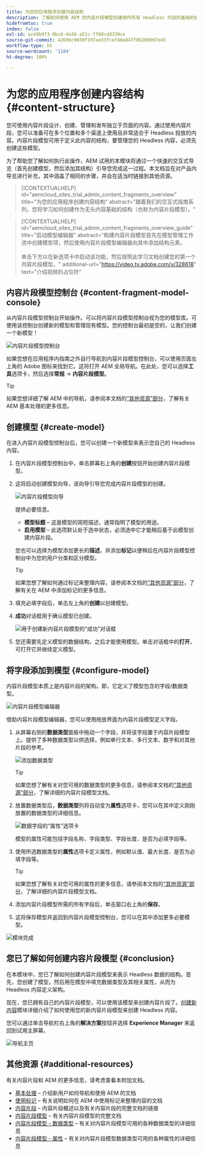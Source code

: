 ```yaml
---
title: 为您的应用程序创建内容结构
description: 了解如何使用 AEM 的内容片段模型创建用作所有 Headless 内容的基础的结构。
hidefromtoc: true
index: false
exl-id: ace9b9f3-8bc6-4a36-a51c-ff60cdd339ce
source-git-commit: 4269bc9650f197ae33fcef40a847f8b200097e45
workflow-type: ht
source-wordcount: '1104'
ht-degree: 100%

---
```


# 为您的应用程序创建内容结构 {#content-structure}

您可使用内容片段设计、创建、管理和发布独立于页面的内容。通过使用内容片段，您可以准备可在多个位置和多个渠道上使用且非常适合于 Headless 投放的内容。内容片段模型可用于定义此内容的结构，要管理您的 Headless 内容，必须先创建这些模型。

为了帮助您了解如何执行此操作，AEM 试用的本模块将通过一个快速的交互式导览（首先创建模型，然后添加其结构）引导您完成这一过程。本文档旨在对产品内导览进行补充，其中涵盖了相同的步骤，并会在适当时链接到其他资源。

>[!CONTEXTUALHELP]
>id="aemcloud_sites_trial_admin_content_fragments_overview"
>title="为您的应用程序创建内容结构"
>abstract="跟着我们的交互式指南系列，您将学习如何创建作为无头内容基础的结构（也称为内容片段模型）。"

>[!CONTEXTUALHELP]
>id="aemcloud_sites_trial_admin_content_fragments_overview_guide"
>title="启动模型编辑器"
>abstract="构建内容片段模型首先在模型管理工作流中创建模型项，然后使用内容片段模型编辑器向其中添加结构元素。<br><br>单击下方以在新选项卡中启动该功能，然后按照此学习文档创建您的第一个内容片段模型。"
>additional-url="https://video.tv.adobe.com/v/328618" text="介绍视频的占位符"

## 内容片段模型控制台 {#content-fragment-model-console}

从内容片段模型控制台开始操作。可以将内容片段模型控制台视为您的模型库。可使用该控制台创建新的模型和管理现有模型。您的控制台最初是空的，让我们创建一个新模型！

![内容片段模型控制台](assets/content-structure/content-fragment-model-console.png)

如果您想在应用程序内指南之外自行导航到内容片段模型控制台，可以使用页面左上角的 Adobe 图标来找到它。这将打开 AEM 全局导航。在此处，您可以选择&#x200B;**工具**&#x200B;选项卡，然后选择&#x200B;**常规** -> **内容片段模型**。

>[!TIP]
>
>如果您想详细了解 AEM 中的导航，请参阅本文档的[“其他资源”部分](#additional-resources)，了解有关 AEM 基本处理的更多信息。

## 创建模型 {#create-model}

在进入内容片段模型控制台后，您可以创建一个新模型来表示您自己的 Headless 内容。

1. 在内容片段模型控制台中，单击屏幕右上角的&#x200B;**创建**&#x200B;按钮开始创建内容片段模型。

1. 这将启动创建模型向导，该向导引导您完成内容片段模型的创建。

   ![内容片段模型向导](assets/content-structure/model-wizard.png)

   提供必要信息。

   * **模型标题** – 这是模型的简短描述，通常指明了模型的用途。
   * **启用模型** – 此选项默认处于选中状态，必须选中它才能稍后基于此模型创建内容片段。

   您也可以选择为模型添加更长的&#x200B;**描述**，并添加&#x200B;**标记**&#x200B;以便稍后在内容片段模型控制台中为您的用户分类和区分模型。

   >[!TIP]
   >
   >如果您想了解如何通过标记来整理内容，请参阅本文档的[“其他资源”部分](#additional-resources)，了解有关在 AEM 中添加标记的更多信息。

1. 填充必填字段后，单击左上角的&#x200B;**创建**&#x200B;以创建模型。

1. **成功**&#x200B;对话框用于确认模型已创建。

   ![用于创建新内容片段模型的“成功”对话框](assets/content-structure/success.png)

1. 您还需要先定义模型的数据结构，之后才能使用模型。单击对话框中的&#x200B;**打开**，可打开它并继续定义模型。

## 将字段添加到模型 {#configure-model}

内容片段模型本质上是内容片段的架构。即，它定义了模型包含的字段/数据类型。

![内容片段模型编辑器](assets/content-structure/model-editor.png)

借助内容片段模型编辑器，您可以使用拖放界面为内容片段模型定义字段。

1. 从屏幕右侧的&#x200B;**数据类型**&#x200B;面板中拖动一个字段，并将该字段置于内容片段模型上。提供了多种数据类型以供选择，例如单行文本、多行文本、数字和对其他片段的参考。

   ![添加数据类型](assets/content-structure/drop-fields.png)

   >[!TIP]
   >
   >如果您想了解有关对您可用的数据类型的更多信息，请参阅本文档的[“其他资源”部分](#additional-resources)，了解详细的内容片段模型文档。

1. 放置数据类型后，**数据类型**&#x200B;列将自动变为&#x200B;**属性**&#x200B;选项卡，您可以在其中定义刚刚放置的数据类型的详细信息。

   ![数据字段的“属性”选项卡](assets/content-structure/data-type-properties.png)

   模型的属性可能包括字段名称、字段类型、字段长度、是否为必填字段等。

1. 使用所选数据类型的&#x200B;**属性**&#x200B;选项卡定义属性，例如默认值、最大长度、是否为必填字段等。

   >[!TIP]
   >
   >如果您想了解有关对您可用的属性的更多信息，请参阅本文档的[“其他资源”部分](#additional-resources)，了解详细的内容片段模型文档。

1. 添加内容片段模型所需的所有字段后，单击窗口右上角的&#x200B;**保存**。

1. 这将保存模型并返回到内容片段模型控制台，您可以在其中添加更多必要模型。

![模块完成](assets/content-structure/content-fragment-model-console-populated.png)

## 您已了解如何创建内容片段模型 {#conclusion}

在本模块中，您已了解如何创建内容片段模型来表示 Headless 数据的结构。首先，您创建了模型，然后用在模型中填充数据类型及其相关属性，从而为 Headless 内容定义架构。

现在，您已拥有自己的内容片段模型，可以使用该模型来创建内容片段了。[创建新内容](create-content.md)模块详细介绍了如何使用您的新内容片段模型来创建 Headless 内容。

您可以通过单击导航栏右上角的&#x200B;**解决方案**&#x200B;按钮并选择 **Experience Manager** 来返回到试用主屏幕。

![导航主页](assets/content-structure/home.png)

## 其他资源 {#additional-resources}

有关内容片段和 AEM 的更多信息，请考虑查看本附加文档。

* [基本处理](/help/sites-cloud/authoring/getting-started/basic-handling.md) – 介绍新用户如何导航和使用 AEM 的文档
* [使用标记](/help/sites-cloud/authoring/features/tags.md) – 有关说明如何在 AEM 中使用标记来整理内容的文档
* [内容片段](/help/assets/content-fragments/content-fragments.md) – 内容片段概述以及有关内容片段的完整文档的链接
* [内容片段模型](/help/assets/content-fragments/content-fragments-models.md) – 有关内容片段模型的完整文档
* [内容片段模型 - 数据类型](/help/assets/content-fragments/content-fragments-models.md#data-types) – 有关对内容片段模型可用的各种数据类型的详细信息
* [内容片段模型 - 属性](/help/assets/content-fragments/content-fragments-models.md#data-types) – 有关对内容片段模型数据类型可用的各种属性的详细信息
